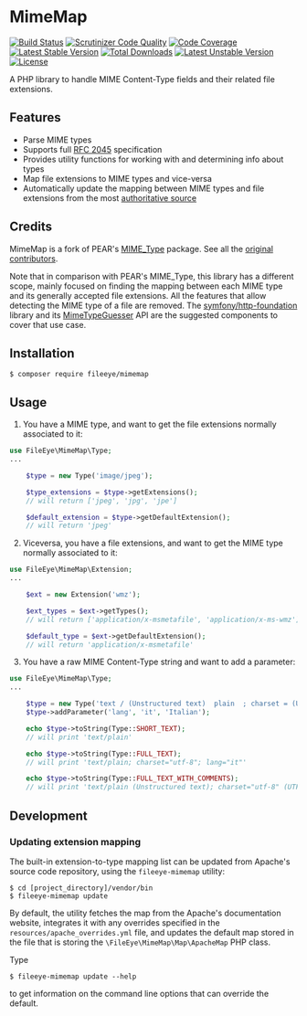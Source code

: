 # MimeMap

[![Build Status](https://secure.travis-ci.org/FileEye/MimeMap.png?branch=master)](https://travis-ci.org/FileEye/MimeMap)
[![Scrutinizer Code Quality](https://scrutinizer-ci.com/g/FileEye/MimeMap/badges/quality-score.png?b=master)](https://scrutinizer-ci.com/g/FileEye/MimeMap/?branch=master)
[![Code Coverage](https://scrutinizer-ci.com/g/FileEye/MimeMap/badges/coverage.png?b=master)](https://scrutinizer-ci.com/g/FileEye/MimeMap/?branch=master)
[![Latest Stable Version](https://poser.pugx.org/fileeye/mimemap/v/stable)](https://packagist.org/packages/fileeye/mimemap)
[![Total Downloads](https://poser.pugx.org/fileeye/mimemap/downloads)](https://packagist.org/packages/fileeye/mimemap)
[![Latest Unstable Version](https://poser.pugx.org/fileeye/mimemap/v/unstable)](https://packagist.org/packages/fileeye/mimemap)
[![License](https://poser.pugx.org/fileeye/mimemap/license)](https://packagist.org/packages/fileeye/mimemap)

A PHP library to handle MIME Content-Type fields and their related file extensions.


## Features

- Parse MIME types
- Supports full [RFC 2045](https://www.ietf.org/rfc/rfc2045.txt) specification
- Provides utility functions for working with and determining info about types
- Map file extensions to MIME types and vice-versa
- Automatically update the mapping between MIME types and file extensions from the
  most [authoritative source](http://svn.apache.org/viewvc/httpd/httpd/trunk/docs/conf/mime.types?view=co)


## Credits

MimeMap is a fork of PEAR's [MIME_Type](https://github.com/pear/MIME_Type) package.
See all the [original contributors](https://github.com/pear/MIME_Type/graphs/contributors).

Note that in comparison with PEAR's MIME_Type, this library has a different scope,
mainly focused on finding the mapping between each MIME type and its generally
accepted file extensions.
All the features that allow detecting the MIME type of a file are removed. The
[symfony/http-foundation](https://github.com/symfony/http-foundation) library and its
[MimeTypeGuesser](https://api.symfony.com/master/Symfony/Component/HttpFoundation/File/MimeType/MimeTypeGuesser.html)
API are the suggested components to cover that use case.


## Installation

```
$ composer require fileeye/mimemap
```


## Usage

1. You have a MIME type, and want to get the file extensions normally associated
to it:

```php
use FileEye\MimeMap\Type;
...

    $type = new Type('image/jpeg');

    $type_extensions = $type->getExtensions();
    // will return ['jpeg', 'jpg', 'jpe']

    $default_extension = $type->getDefaultExtension();
    // will return 'jpeg'
```

2. Viceversa, you have a file extensions, and want to get the MIME type normally
associated to it:

```php
use FileEye\MimeMap\Extension;
...

    $ext = new Extension('wmz');

    $ext_types = $ext->getTypes();
    // will return ['application/x-msmetafile', 'application/x-ms-wmz']

    $default_type = $ext->getDefaultExtension();
    // will return 'application/x-msmetafile'
```

3. You have a raw MIME Content-Type string and want to add a parameter:

```php
use FileEye\MimeMap\Type;
...

    $type = new Type('text / (Unstructured text)  plain  ; charset = (UTF8, not ASCII) utf-8');
    $type->addParameter('lang', 'it', 'Italian');

    echo $type->toString(Type::SHORT_TEXT);
    // will print 'text/plain'

    echo $type->toString(Type::FULL_TEXT);
    // will print 'text/plain; charset="utf-8"; lang="it"'

    echo $type->toString(Type::FULL_TEXT_WITH_COMMENTS);
    // will print 'text/plain (Unstructured text); charset="utf-8" (UTF8, not ASCII), lang="it" (Italian)'
```

## Development


### Updating extension mapping

The built-in extension-to-type mapping list can be updated from Apache's source
code repository, using the `fileeye-mimemap` utility:

```
$ cd [project_directory]/vendor/bin
$ fileeye-mimemap update
```

By default, the utility fetches the map from the Apache's documentation website,
integrates it with any overrides specified in the `resources/apache_overrides.yml`
file, and updates the default map stored in the file that is storing the `\FileEye\MimeMap\Map\ApacheMap` PHP class.

Type
```
$ fileeye-mimemap update --help
```
to get information on the command line options that can override the default.
